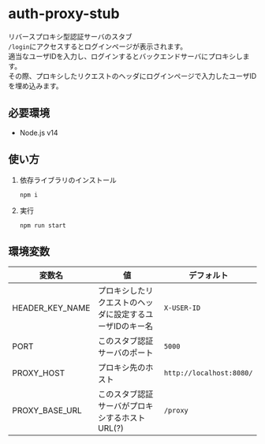 # auth-proxy-stub

リバースプロキシ型認証サーバのスタブ  
`/login`にアクセスするとログインページが表示されます。  
適当なユーザIDを入力し、ログインするとバックエンドサーバにプロキシします。  
その際、プロキシしたリクエストのヘッダにログインページで入力したユーザIDを埋め込みます。

## 必要環境

- Node.js v14

## 使い方

1. 依存ライブラリのインストール
    ```
    npm i
    ```

2. 実行
    ```
    npm run start
    ```

## 環境変数

|変数名|値|デフォルト|
|---|---|---|
|HEADER_KEY_NAME|プロキシしたリクエストのヘッダに設定するユーザIDのキー名|`X-USER-ID`|
|PORT|このスタブ認証サーバのポート|`5000`|
|PROXY_HOST|プロキシ先のホスト|`http://localhost:8080/`|
|PROXY_BASE_URL|このスタブ認証サーバがプロキシするホストURL(?)|`/proxy`|
